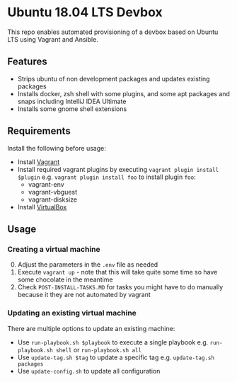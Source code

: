 # Ubuntu 18.04 LTS Devbox

This repo enables automated provisioning of a devbox based on Ubuntu LTS using Vagrant and Ansible.

## Features
* Strips ubuntu of non development packages and updates existing packages
* Installs docker, zsh shell with some plugins, and some apt packages and snaps including IntelliJ IDEA Ultimate
* Installs some gnome shell extensions

## Requirements

Install the following before usage:

* Install [Vagrant](https://www.vagrantup.com/)
* Install required vagrant plugins by executing `vagrant plugin install $plugin` e.g. `vagrant plugin install foo` to install plugin `foo`:
    * vagrant-env
    * vagrant-vbguest
    * vagrant-disksize
* Install [VirtualBox](https://www.virtualbox.org)

## Usage

### Creating a virtual machine

0. Adjust the parameters in the `.env` file as needed
0. Execute `vagrant up` - note that this will take quite some time so have some chocolate in the meantime
0. Check `POST-INSTALL-TASKS.MD` for tasks you might have to do manually because it they are not automated by vagrant

### Updating an existing virtual machine

There are multiple options to update an existing machine:

* Use `run-playbook.sh $playbook` to execute a single playbook e.g. `run-playbook.sh shell` or `run-playbook.sh all`
* Use `update-tag.sh $tag` to update a specific tag e.g. `update-tag.sh packages`
* Use `update-config.sh` to update all configuration
